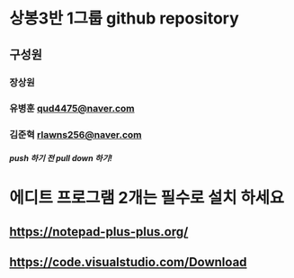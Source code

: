 # 상봉3반 1그룹 github repository

## 구성원
### 장상원
### 유병훈 qud4475@naver.com
### 김준혁 rlawns256@naver.com

##### push 하기 전 pull down 하기!

# 에디트 프로그램 2개는 필수로 설치 하세요

## https://notepad-plus-plus.org/
## https://code.visualstudio.com/Download
